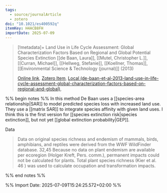 ```yaml
---
tags:
  - source/journalArticle
  - zotero
doi: "10.1021/es400592q"
itemKey: H4ACB8FH
importDate: 2025-07-09
---
```

>[!metadata]+
> Land Use in Life Cycle Assessment: Global Characterization Factors Based on Regional and Global Potential Species Extinction
> [[de Baan, Laura]], [[Mutel, Christopher L.]], [[Curran, Michael]], [[Hellweg, Stefanie]], [[Koellner, Thomas]], 
> [[Environmental Science & Technology (journal)]] (2013)
> 
> [Online link](https://pubs.acs.org/doi/10.1021/es400592q), [Zotero Item](zotero://select/library/items/H4ACB8FH), [Local (de-baan-et-al-2013-land-use-in-life-cycle-assessment-global-characterization-factors-based-on-regional-and-global)](file://C:/Users/aburg/Documents/references/zotero/storage/6ITEJWXR/de-baan-et-al-2013-land-use-in-life-cycle-assessment-global-characterization-factors-based-on-regional-and-global.pdf), 

%% begin notes %%
In this method De Baan uses a [[species-area relationship|SAR]] to model predicted species loss with increased land use. They use a [[matrix SAR]] to integrate species affinity with given land uses.
I think this is the first version for [[species extinction risk|species extinction]], but not yet [[global extinction probability|GEP]].

Data
> Data on original species richness and endemism of mammals, birds, amphibians, and reptiles were derived from the WWF WildFinder database. 32,45 Because no data on plant endemism are available per ecoregion (Holger Kreft, Pers. comm.), permanent impacts could not be calculated for plants. Total plant species richness (Kier et al. 46 ) was used to calculate occupation and transformation impacts.

%% end notes %%

%% Import Date: 2025-07-09T15:24:25.572+02:00 %%

